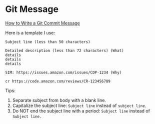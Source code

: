 # Git Message

[How to Write a Git Commit Message](https://chris.beams.io/posts/git-commit/)

Here is a template I use:

```
Subject line (less than 50 characters) 

Detailed description (less than 72 characters) (What)
details
details
details

SIM: https://issues.amazon.com/issues/CDP-1234 (Why)

cr https://code.amazon.com/reviews/CR-123456789
```

Tips:
1. Separate subject from body with a blank line.
2. Capitalize the subject line: `Subject line` instead of `subject line`.
3. Do NOT end the subject line with a period: `Subject line` instead of `Subject line.`
